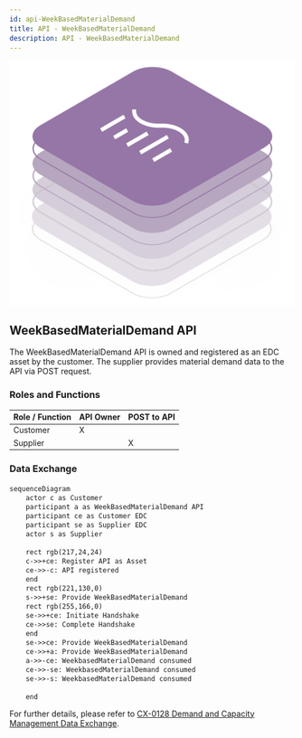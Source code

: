 ```yaml
---
id: api-WeekBasedMaterialDemand
title: API - WeekBasedMaterialDemand
description: API - WeekBasedMaterialDemand
---
```


![DCM kit banner](/img/kit-icons/dcm-kit-icon.svg)

## WeekBasedMaterialDemand API

The WeekBasedMaterialDemand API is owned and registered as an EDC asset by the customer. The supplier provides material demand data to the API via POST request.

### Roles and Functions

|Role / Function|API Owner|POST to API|
|-|-|-|
|Customer|X||
|Supplier||X|

### Data Exchange

```mermaid
sequenceDiagram
    actor c as Customer 
    participant a as WeekBasedMaterialDemand API
    participant ce as Customer EDC
    participant se as Supplier EDC
    actor s as Supplier
    
    rect rgb(217,24,24)
    c->>+ce: Register API as Asset
    ce->>-c: API registered
    end
    rect rgb(221,130,0)
    s->>+se: Provide WeekBasedMaterialDemand
    rect rgb(255,166,0)
    se->>+ce: Initiate Handshake
    ce->>se: Complete Handshake
    end
    se->>ce: Provide WeekBasedMaterialDemand
    ce->>+a: Provide WeekBasedMaterialDemand
    a->>-ce: WeekbasedMaterialDemand consumed
    ce->>-se: WeekbasedMaterialDemand consumed
    se->>-s: WeekbasedMaterialDemand consumed
    
    end
```

For further details, please refer to [CX-0128 Demand and Capacity Management Data Exchange][StandardLibrary].

[StandardLibrary]: https://catena-x.net/de/standard-library
